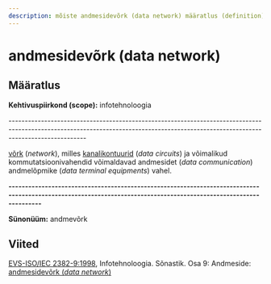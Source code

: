 ```yaml
---
description: mõiste andmesidevõrk (data network) määratlus (definition)
---
```


# andmesidevõrk (data network)

## Määratlus

**Kehtivuspiirkond (scope):** infotehnoloogia

\------------------------------------------------------------------------------------------------------------------------------------------------------------------------------------

[võrk](vork-network.md) (_network_), milles [kanalikontuurid](kanalikontuur-data-circuit.md) (_data circuits_) ja võimalikud kommutatsioonivahendid võimaldavad andmesidet (_data communication_) andmelõpmike (_data terminal equipments_) vahel.

**------------------------------------------------------------------------------------------------------------------------------------------------------------------**

**Sünonüüm:** andmevõrk

## Viited

[EVS-ISO/IEC 2382-9:1998](http://www.evs.ee/tooted/evs-iso-iec-2382-9-1998), Infotehnoloogia. Sõnastik. Osa 9: Andmeside:[ ](https://www.eki.ee/dict/its/index.cgi?Q=D197D7EE-6C03-1014-88DC-FC5F0DBED45A\&F=GUID\&C01=1\&C02=0\&C10=1)[andmesidevõrk (_data network_)](https://www.eki.ee/dict/its/index.cgi?Q=D197D7EE-6C03-1014-88DC-FC5F0DBED45A\&F=GUID\&C01=1\&C02=0\&C10=1)
